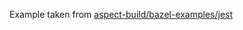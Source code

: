 Example taken from [aspect-build/bazel-examples/jest](https://github.com/aspect-build/bazel-examples/tree/main/jest)
